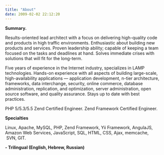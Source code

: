 ```yaml
---
title: "About"
date: 2009-02-02 22:12:20
---
```


<div style="text-align: left; direction: ltr;">

<strong>Summary.</strong>

Results-oriented lead architect with a focus on delivering high-quality code and products in high traffic environments. Enthusiastic about building new products and services. Proven leadership ability; capable of keeping a team focused on the tasks and deadlines at hand. Solves immediate crises with solutions that will fit for the long-term.

Five years of experience in the Internet industry, specializes in LAMP technologies. Hands-on experience with all aspects of building large-scale, high-availability applications — application development, n-tier architecture, frameworks, data interchange, security, online commerce, database administration, replication, and optimization, server administration, open source software, and quality assurance. Stays up to date with best practices.

PHP 5/5.3/5.5 Zend Certified Engineer.
Zend Framework Certified Engineer.

<strong>Specialties</strong>

Linux, Apache, MySQL, PHP, Zend Framework, Yii Framework, AngulaJS, Amazon Web Services, JavaScript, SQL, HTML, CSS, Ajax, memcache,  SVN, GIT.

<strong>- Trilingual (English, Hebrew, Russian)</strong>

</div>
<div style="text-align: right; direction: rtl;">

<strong>
</strong>

</div>
